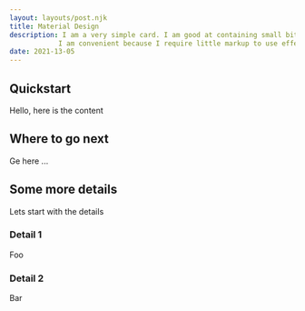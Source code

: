 ```yaml
---
layout: layouts/post.njk
title: Material Design
description: I am a very simple card. I am good at containing small bits of information.
            I am convenient because I require little markup to use effectively.
date: 2021-13-05
---
```


## Quickstart
Hello, here is the content

## Where to go next
Ge here ...

## Some more details
Lets start with the details

### Detail 1
Foo

### Detail 2
Bar

